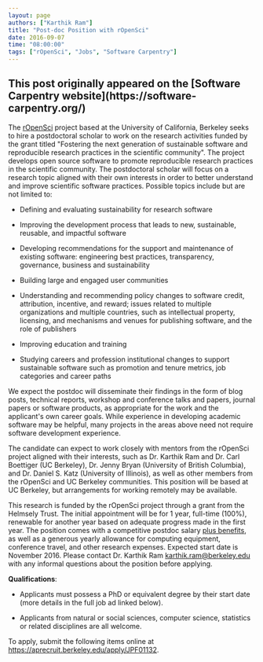 ```yaml
---
layout: page
authors: ["Karthik Ram"]
title: "Post-doc Position with rOpenSci"
date: 2016-09-07
time: "08:00:00"
tags: ["rOpenSci", "Jobs", "Software Carpentry"]
---
```


<h2>This post originally appeared on the [Software Carpentry website](https://software-carpentry.org/)</h2>

The [rOpenSci](http://ropensci.org/) project based at the University
of California, Berkeley seeks to hire a postdoctoral scholar to work
on the research activities funded by the grant titled "Fostering the
next generation of sustainable software and reproducible research
practices in the scientific community". The project develops open
source software to promote reproducible research practices in the
scientific community. The postdoctoral scholar will focus on a
research topic aligned with their own interests in order to better
understand and improve scientific software practices. Possible topics
include but are not limited to:

*   Defining and evaluating sustainability for research software

*   Improving the development process that leads to new, sustainable,
    reusable, and impactful software

*   Developing recommendations for the support and maintenance of
    existing software: engineering best practices, transparency,
    governance, business and sustainability

*   Building large and engaged user communities

*   Understanding and recommending policy changes to software credit,
    attribution, incentive, and reward; issues related to multiple
    organizations and multiple countries, such as intellectual
    property, licensing, and mechanisms and venues for publishing
    software, and the role of publishers

*   Improving education and training

*   Studying careers and profession institutional changes to support
    sustainable software such as promotion and tenure metrics, job
    categories and career paths

We expect the postdoc will disseminate their findings in the form of
blog posts, technical reports, workshop and conference talks and
papers, journal papers or software products, as appropriate for the
work and the applicant's own career goals.  While experience in
developing academic software may be helpful, many projects in the
areas above need not require software development experience.

The candidate can expect to work closely with mentors from the
rOpenSci project aligned with their interests, such as Dr. Karthik Ram
and Dr. Carl Boettiger (UC Berkeley), Dr. Jenny Bryan (University of
British Columbia), and Dr. Daniel S. Katz (University of Illinois), as
well as other members from the rOpenSci and UC Berkeley
communities. This position will be based at UC Berkeley, but
arrangements for working remotely may be available.

This research is funded by the rOpenSci project through a grant from
the Helmsely Trust. The initial appointment will be for 1 year,
full-time (100%), renewable for another year based on adequate
progress made in the first year. The position comes with a competitive
postdoc salary [plus benefits](http://vspa.berkeley.edu/postdoc-health-and-welfare-benefits),
as well as a generous yearly allowance for computing equipment,
conference travel, and other research expenses. Expected start date is
November 2016. Please contact Dr. Karthik Ram
<karthik.ram@berkeley.edu> with any informal questions about the
position before applying.

**Qualifications**:

*   Applicants must possess a PhD or equivalent degree by their start
    date (more details in the full job ad linked below).

*   Applicants from natural or social sciences, computer science,
    statistics or related disciplines are all welcome.
 
To apply, submit the following items online at
<https://aprecruit.berkeley.edu/apply/JPF01132>.
